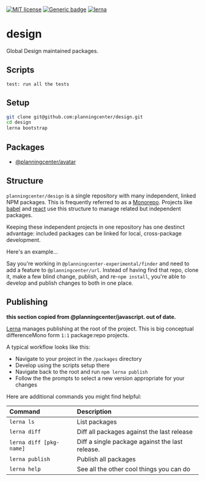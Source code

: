 [![MIT license](https://img.shields.io/badge/License-MIT-blue.svg)](https://lbesson.mit-license.org/)
[![Generic badge](https://img.shields.io/badge/maintained%20by-global%20design-green.svg)](https://shields.io/)
[![lerna](https://img.shields.io/badge/maintained%20with-lerna-cc00ff.svg)](https://lernajs.io/)

# design

Global Design maintained packages.

## Scripts

```
test: run all the tests
```

## Setup

```bash
git clone git@github.com:planningcenter/design.git
cd design
lerna bootstrap
```

## Packages

- [@planningcenter/avatar](/planningcenter/avatar)

## Structure

`planningcenter/design` is a single repository with many independent, linked NPM packages.
This is frequently referred to as a [Monorepo](https://developer.atlassian.com/blog/2015/10/monorepos-in-git/).
Projects like [babel](https://github.com/babel/babel) and [react](https://github.com/facebook/react) use this structure to manage related but independent packages.

Keeping these independent projects in one repository has one destinct advantage:
included packages can be linked for local, cross-package development.

Here's an example...

Say you're working in `@planningcenter-experimental/finder` and need to add a feature to `@planningcenter/url`. Instead of having find that repo, clone it, make a few blind change, publish, and re-`npm install`, you're able to develop and publish changes to both in one place.

## Publishing

**this section copied from @planningcenter/javascript. out of date.**

[Lerna](https://lernajs.io) manages publishing at the root of the project.
This is big conceptual differenceMono form `1:1` package:repo projects.

A typical workflow looks like this:

- Navigate to your project in the `/packages` directory
- Develop using the scripts setup there
- Navigate back to the root and run `npm lerna publish`
- Follow the the prompts to select a new version appropriate for your changes

Here are additional commands you might find helpful:

| Command                 | Description                                     |
| :---------------------- | :---------------------------------------------- |
| `lerna ls`              | List packages                                   |
| `lerna diff`            | Diff all packages against the last release      |
| `lerna diff [pkg-name]` | Diff a single package against the last release. |
| `lerna publish`         | Publish all packages                            |
| `lerna help`            | See all the other cool things you can do        |
